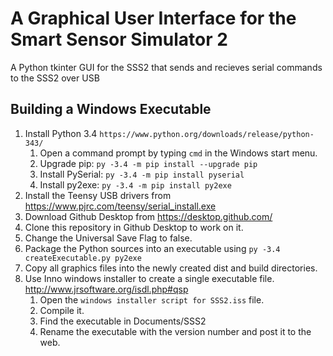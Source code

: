 # A Graphical User Interface for the Smart Sensor Simulator 2
A Python tkinter GUI for the SSS2 that sends and recieves serial commands to the SSS2 over USB

## Building a Windows Executable
1. Install Python 3.4 ```https://www.python.org/downloads/release/python-343/```
   1. Open a command prompt by typing `cmd` in the Windows start menu.
   2. Upgrade pip: ```py -3.4 -m pip install --upgrade pip```
   3. Install PySerial: ```py -3.4 -m pip install pyserial```
   4. Install py2exe: ```py -3.4 -m pip install py2exe```
2. Install the Teensy USB drivers from https://www.pjrc.com/teensy/serial_install.exe
3. Download Github Desktop from https://desktop.github.com/
4. Clone this repository in Github Desktop to work on it.
5. Change the Universal Save Flag to false.
5. Package the Python sources into an executable using ```py -3.4 createExecutable.py py2exe```
6. Copy all graphics files into the newly created dist and build directories.
7. Use Inno windows installer to create a single executable file. http://www.jrsoftware.org/isdl.php#qsp
   1. Open the `windows installer script for SSS2.iss` file.
   2. Compile it.
   3. Find the executable in Documents/SSS2
   4. Rename the executable with the version number and post it to the web.
